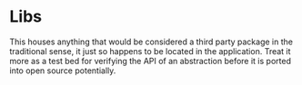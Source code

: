 # Libs

This houses anything that would be considered a third party package in the traditional sense, it just so happens to be located in the application. Treat it more as a test bed for verifying the API of an abstraction before it is ported into open source potentially.
